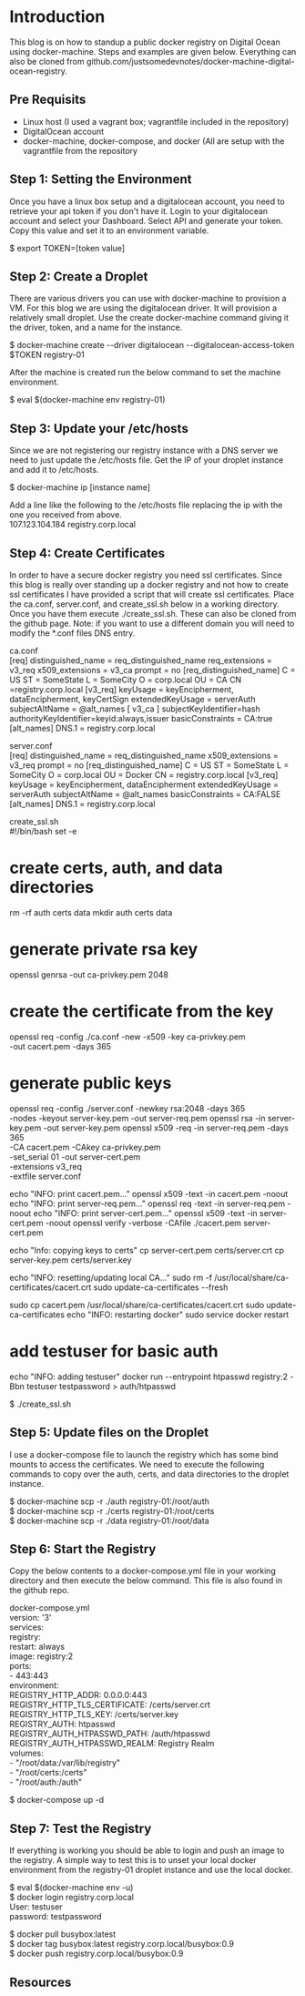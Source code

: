 
# Introduction  
This blog is on how to standup a public docker registry on Digital Ocean using docker-machine.  Steps and examples are given below.  Everything can also be cloned from github.com/justsomedevnotes/docker-machine-digital-ocean-registry.

## Pre Requisits  
- Linux host (I used a vagrant box; vagrantfile included in the repository)
- DigitalOcean account
- docker-machine, docker-compose, and docker (All are setup with the vagrantfile from the repository

## Step 1: Setting the Environment  
Once you have a linux box setup and a digitalocean account, you need to retrieve your api token if you don't have it.  Login to your digitalocean account and select your Dashboard.  Select API and generate your token.  Copy this value and set it to an environment variable.  


$ export TOKEN=[token value]  
## Step 2: Create a Droplet  
There are various drivers you can use with docker-machine to provision a VM.  For this blog we are using the digitalocean driver.  It will provision a relatively small droplet.  Use the create docker-machine command giving it the driver, token, and a name for the instance.  

$ docker-machine create --driver digitalocean --digitalocean-access-token $TOKEN registry-01  

After the machine is created run the below command to set the machine environment.  

$ eval $(docker-machine env registry-01)

## Step 3: Update your /etc/hosts  
Since we are not registering our registry instance with a DNS server we need to just update the /etc/hosts file.  Get the IP of your droplet instance and add it to /etc/hosts.  

$ docker-machine ip [instance name]  

Add a line like the following to the /etc/hosts file replacing the ip with the one you received from above.  
107.123.104.184 registry.corp.local

## Step 4: Create Certificates  
In order to have a secure docker registry you need ssl certificates.  Since this blog is really over standing up a docker registry and not how to create ssl certificates I have provided a script that will create ssl certificates.  Place the ca.conf, server.conf, and create_ssl.sh below in a working directory.  Once you have them execute ./create_ssl.sh.  These can also be cloned from the github page.  Note: if you want to use a different domain you will need to modify the *.conf files DNS entry.  

ca.conf  
[req]
distinguished_name = req_distinguished_name
req_extensions  = v3_req
x509_extensions = v3_ca
prompt = no
[req_distinguished_name]
C = US
ST = SomeState
L = SomeCity
O = corp.local
OU = CA
CN =registry.corp.local
[v3_req]
keyUsage = keyEncipherment, dataEncipherment, keyCertSign
extendedKeyUsage = serverAuth
subjectAltName = @alt_names
[ v3_ca ]
subjectKeyIdentifier=hash
authorityKeyIdentifier=keyid:always,issuer
basicConstraints = CA:true
[alt_names]
DNS.1 = registry.corp.local  

server.conf  
[req]
distinguished_name = req_distinguished_name
x509_extensions = v3_req
prompt = no
[req_distinguished_name]
C = US
ST = SomeState
L = SomeCity
O = corp.local
OU = Docker
CN = registry.corp.local
[v3_req]
keyUsage = keyEncipherment, dataEncipherment
extendedKeyUsage = serverAuth
subjectAltName = @alt_names
basicConstraints = CA:FALSE
[alt_names]
DNS.1 = registry.corp.local  

create_ssl.sh  
#!/bin/bash
set -e

# create certs, auth, and data directories
rm -rf auth certs data
mkdir auth certs data
# generate private rsa key
openssl genrsa -out ca-privkey.pem 2048
# create the certificate from the key
openssl req -config ./ca.conf -new -x509 -key ca-privkey.pem \
     -out cacert.pem -days 365
# generate public keys
openssl req -config ./server.conf -newkey rsa:2048 -days 365 \
     -nodes -keyout server-key.pem -out server-req.pem
openssl rsa -in server-key.pem -out server-key.pem
openssl x509 -req -in server-req.pem -days 365 \
      -CA cacert.pem -CAkey ca-privkey.pem \
      -set_serial 01 -out server-cert.pem  \
      -extensions v3_req \
      -extfile server.conf

echo "INFO: print cacert.pem..."
openssl x509 -text -in cacert.pem -noout
echo "INFO: print server-req.pem..."
openssl req -text -in server-req.pem -noout
echo "INFO: print server-cert.pem..."
openssl x509 -text -in server-cert.pem -noout
openssl verify -verbose -CAfile ./cacert.pem server-cert.pem

echo "Info: copying keys to certs"
cp server-cert.pem certs/server.crt
cp server-key.pem certs/server.key

echo "INFO: resetting/updating local CA..."
sudo rm -f /usr/local/share/ca-certificates/cacert.crt
sudo update-ca-certificates --fresh

sudo cp cacert.pem /usr/local/share/ca-certificates/cacert.crt
sudo update-ca-certificates
echo "INFO: restarting docker"
sudo service docker restart

# add testuser for basic auth
echo "INFO: adding testuser"
docker run --entrypoint htpasswd registry:2 -Bbn testuser testpassword > auth/htpasswd  

$ ./create_ssl.sh  


## Step 5: Update files on the Droplet  
I use a docker-compose file to launch the registry which has some bind mounts to access the certificates.  We need to execute the following commands to copy over the auth, certs, and data directories to the droplet instance.  

$ docker-machine scp -r ./auth registry-01:/root/auth  
$ docker-machine scp -r ./certs registry-01:/root/certs  
$ docker-machine scp -r ./data registry-01:/root/data  

## Step 6: Start the Registry  
Copy the below contents to a docker-compose.yml file in your working directory and then execute the below command.  This file is also found in the github repo.  

docker-compose.yml  
version: '3'  
services:  
  registry:  
    restart: always  
    image: registry:2  
    ports:  
      - 443:443  
    environment:  
      REGISTRY_HTTP_ADDR: 0.0.0.0:443  
      REGISTRY_HTTP_TLS_CERTIFICATE: /certs/server.crt  
      REGISTRY_HTTP_TLS_KEY: /certs/server.key  
      REGISTRY_AUTH: htpasswd  
      REGISTRY_AUTH_HTPASSWD_PATH: /auth/htpasswd  
      REGISTRY_AUTH_HTPASSWD_REALM: Registry Realm  
    volumes:  
      - "/root/data:/var/lib/registry"  
      - "/root/certs:/certs"  
      - "/root/auth:/auth"  

$ docker-compose up -d  

## Step 7: Test the Registry  
If everything is working you should be able to login and push an image to the registry.  A simple way to test this is to unset your local docker environment from the registry-01 droplet instance and use the local docker.  

$ eval $(docker-machine env -u)  
$ docker login registry.corp.local  
User: testuser  
password: testpassword  

$ docker pull busybox:latest  
$ docker tag busybox:latest registry.corp.local/busybox:0.9  
$ docker push registry.corp.local/busybox:0.9  


## Resources  

